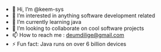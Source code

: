 - 👋 Hi, I’m @keem-sys
- 👀 I’m interested in anything software development related
- 🌱 I’m currently learning java
- 💞️ I’m looking to collaborate on cool software projects
- 📫 How to reach me : deumdilige@gmail.com
- ⚡ Fun fact: Java runs on over 6 billion devices

<!---
keem-sys/keem-sys is a ✨ special ✨ repository because its `README.md` (this file) appears on your GitHub profile.
You can click the Preview link to take a look at your changes.
--->
